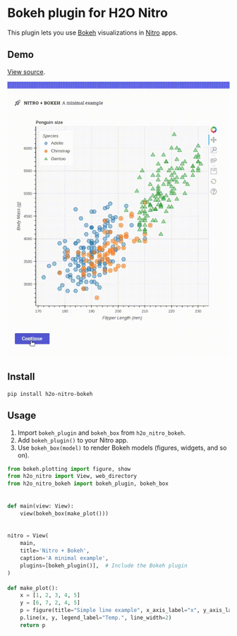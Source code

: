 # Bokeh plugin for H2O Nitro

This plugin lets you use [Bokeh](https://docs.bokeh.org/en/latest/) visualizations in [Nitro](https://nitro.h2o.ai)
apps.

## Demo

[View source](example).

![Demo](demo.gif)

## Install

```
pip install h2o-nitro-bokeh
```

## Usage

1. Import `bokeh_plugin` and `bokeh_box` from `h2o_nitro_bokeh`.
2. Add `bokeh_plugin()` to your Nitro app.
3. Use `bokeh_box(model)` to render Bokeh models (figures, widgets, and so on).


```py 
from bokeh.plotting import figure, show
from h2o_nitro import View, web_directory
from h2o_nitro_bokeh import bokeh_plugin, bokeh_box


def main(view: View):
    view(bokeh_box(make_plot()))


nitro = View(
    main,
    title='Nitro + Bokeh',
    caption='A minimal example',
    plugins=[bokeh_plugin()],  # Include the Bokeh plugin
)

def make_plot():
    x = [1, 2, 3, 4, 5]
    y = [6, 7, 2, 4, 5]
    p = figure(title="Simple line example", x_axis_label="x", y_axis_label="y")
    p.line(x, y, legend_label="Temp.", line_width=2)
    return p

```



